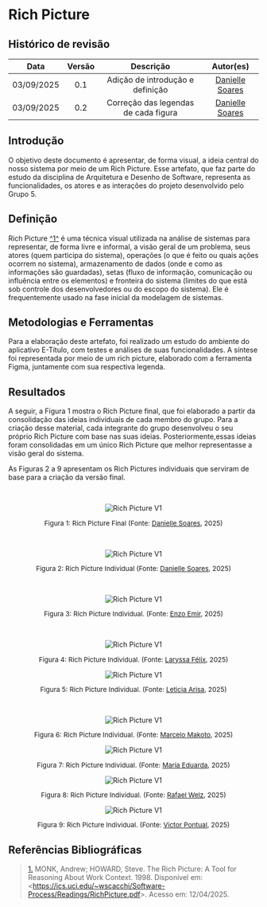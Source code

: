 # Rich Picture

## Histórico de revisão

| Data | Versão | Descrição | Autor(es)|
|:----:|:------:|:---------:|:--------:|
|03/09/2025|0.1|Adição de introdução e definição|[Danielle Soares](https://github.com/danielle-soaress)|
|03/09/2025|0.2|Correção das legendas de cada figura|[Danielle Soares](https://github.com/danielle-soaress)|


## Introdução

O objetivo deste documento é apresentar, de forma visual, a ideia central do nosso sistema por meio de um Rich Picture. Esse artefato, que faz parte do estudo da disciplina de Arquitetura e Desenho de Software, representa as funcionalidades, os atores e as interações do projeto desenvolvido pelo Grupo 5.

## Definição

Rich Picture <a id="TEC1" href="#RP1">^1^</a> é uma técnica visual utilizada na análise de sistemas para representar, de forma livre e informal, a visão geral de um problema, seus atores (quem participa do sistema), operações (o que é feito ou quais ações ocorrem no sistema), armazenamento de dados (onde e como as informações são guardadas), setas (fluxo de informação, comunicação ou influência entre os elementos) e fronteira do sistema (limites do que está sob controle dos desenvolvedores ou do escopo do sistema). Ele é frequentemente usado na fase inicial da modelagem de sistemas.

## Metodologias e Ferramentas

Para a elaboração deste artefato, foi realizado um estudo do ambiente do aplicativo E-Título, com testes e análises de suas funcionalidades. A síntese foi representada por meio de um rich picture, elaborado com a ferramenta Figma, juntamente com sua respectiva legenda.

## Resultados

A seguir, a Figura 1 mostra o Rich Picture final, que foi elaborado a partir da consolidação das ideias individuais de cada membro do grupo. Para a criação desse material, cada integrante do grupo desenvolveu o seu próprio Rich Picture com base nas suas ideias. Posteriormente,essas ideias foram consolidadas em um único Rich Picture que melhor representasse a visão geral do sistema.

As Figuras 2 a 9 apresentam os Rich Pictures individuais que serviram de base para a criação da versão final.

<br>

<figure style="text-align: center;">
    <img src="../../assets/rich_pictures/rp_final.png" alt="Rich Picture V1" style="max-width: 100%;">
    <figcaption>
        <p style="text-align: center; font-size: 10pt;">
            Figura 1: Rich Picture Final (Fonte: <a href="https://github.com/danielle-soaress">Danielle Soares</a>, 2025)
        </p>
    </figcaption>
</figure>

<br>

<figure style="text-align: center;">
    <img src="../../assets/rich_pictures/rp_danielle.png" alt="Rich Picture V1" style="max-width: 100%;">
    <figcaption>
        <p style="text-align: center; font-size: 10pt;">
            Figura 2: Rich Picture Individual (Fonte: <a href="https://github.com/danielle-soaress">Danielle Soares</a>, 2025)
        </p>
    </figcaption>
</figure>


<br>

<figure style="text-align: center;">
    <img src="../../assets/rich_pictures/rp_enzo.png" alt="Rich Picture V1" style="max-width: 100%;">
    <figcaption>
        <p style="text-align: center; font-size: 10pt;">
            Figura 3: Rich Picture Individual. (Fonte: <a href="https://github.com/EnzoEmir">Enzo Emir</a>, 2025)
        </p>
    </figcaption>
</figure>

<br>

<figure style="text-align: center;">
    <img src="../../assets/rich_pictures/rp_larissa.png" alt="Rich Picture V1" style="max-width: 100%;">
    <figcaption>
        <p style="text-align: center; font-size: 10pt;">
            Figura 4: Rich Picture Individual. (Fonte: <a href="https://github.com/felixlaryssa">Laryssa Félix</a>, 2025)
        </p>
    </figcaption>
</figure>

<figure style="text-align: center;">
    <img src="../../assets/rich_pictures/rp_leticia.jpeg" alt="Rich Picture V1" style="max-width: 100%;">
    <figcaption>
        <p style="text-align: center; font-size: 10pt;">
            Figura 5: Rich Picture Individual. (Fonte: <a href="https://github.com/Leticia-Arisa-K-Higa">Leticia Arisa</a>, 2025)
        </p>
    </figcaption>
</figure>

<br>

<figure style="text-align: center;">
    <img src="../../assets/rich_pictures/rp_marcelo.png" alt="Rich Picture V1" style="max-width: 100%;">
    <figcaption>
        <p style="text-align: center; font-size: 10pt;">
            Figura 6: Rich Picture Individual. (Fonte: <a href="https://github.com/MM4k">Marcelo Makoto</a>, 2025)
        </p>
    </figcaption>
</figure>

<figure style="text-align: center;">
    <img src="../../assets/rich_pictures/rp_maria.png" alt="Rich Picture V1" style="max-width: 100%;">
    <figcaption>
        <p style="text-align: center; font-size: 10pt;">
            Figura 7: Rich Picture Individual. (Fonte: <a href="https://github.com/dudaa28">Maria Eduarda</a>, 2025)
        </p>
    </figcaption>
</figure>

<figure style="text-align: center;">
    <img src="../../assets/rich_pictures/rp_rafael.png" alt="Rich Picture V1" style="max-width: 100%;">
    <figcaption>
        <p style="text-align: center; font-size: 10pt;">
            Figura 8: Rich Picture Individual. (Fonte: <a href="https://github.com/RafaelSchadt">Rafael Welz</a>, 2025)
        </p>
    </figcaption>
</figure>


<figure style="text-align: center;">
    <img src="../../assets/rich_pictures/rp_victor.jpeg" alt="Rich Picture V1" style="max-width: 100%;">
    <figcaption>
        <p style="text-align: center; font-size: 10pt;">
            Figura 9: Rich Picture Individual. (Fonte: <a href="https://github.com/VictorPontual">Victor Pontual</a>, 2025)
        </p>
    </figcaption>
</figure>




## Referências Bibliográficas

> <a id="RP1" href="#TEC1">1.</a> MONK, Andrew; HOWARD, Steve. The Rich Picture: A Tool for Reasoning About Work Context. 1998.  Disponível em: <<https://ics.uci.edu/~wscacchi/Software-Process/Readings/RichPicture.pdf>>. Acesso em: 12/04/2025.
